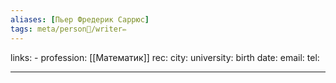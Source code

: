 ```yaml
---
aliases: [Пьер Фредерик Саррюс]
tags: meta/person👤/writer✏️
---
```

links: -
profession: [[Математик]]
rec:
city: 
university: 
birth date:
email:
tel:

---